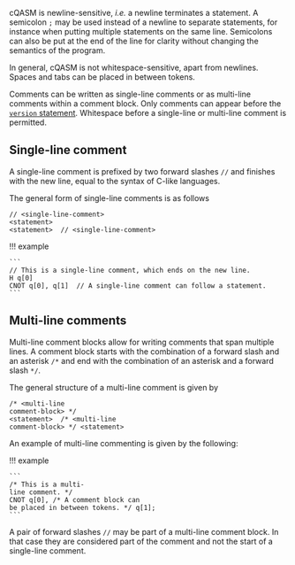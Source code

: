 cQASM is newline-sensitive, _i.e._ a newline terminates a statement.
A semicolon `;` may be used instead of a newline to separate statements, for instance when putting multiple statements on the same line.
Semicolons can also be put at the end of the line for clarity without changing the semantics of the program.

In general, cQASM is not whitespace-sensitive, apart from newlines. 
Spaces and tabs can be placed in between tokens.

Comments can be written as single-line comments or as multi-line comments within a comment block.
Only comments can appear before the [`version` statement](../statements/version_statement.md).
Whitespace before a single-line or multi-line comment is permitted.

## Single-line comment

A single-line comment is prefixed by two forward slashes `//` and finishes with the new line, equal to the syntax of C-like languages.

The general form of single-line comments is as follows

```
// <single-line-comment>
<statement>
<statement>  // <single-line-comment>
```

!!! example

    ```
    // This is a single-line comment, which ends on the new line.
    H q[0]
    CNOT q[0], q[1]  // A single-line comment can follow a statement.
    ```

## Multi-line comments

Multi-line comment blocks allow for writing comments that span multiple lines. 
A comment block starts with the combination of a forward slash and an asterisk `/*` and end with the combination of an asterisk and a forward slash `*/`.

The general structure of a multi-line comment is given by

```
/* <multi-line
comment-block> */
<statement>  /* <multi-line
comment-block> */ <statement>
```

An example of multi-line commenting is given by the following:

!!! example

    ```
    /* This is a multi-
    line comment. */
    CNOT q[0], /* A comment block can
    be placed in between tokens. */ q[1];
    ```

A pair of forward slashes `//` may be part of a multi-line comment block.
In that case they are considered part of the comment and not the start of a single-line comment.
